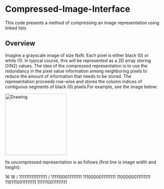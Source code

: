 # Compressed-Image-Interface
This code presents a method of compressing an image representation using linked lists 

## Overview 
Imagine a grayscale image of size NxN. Each pixel is either black (0) or white (1). In typical course, this will be represented as a 2D array storing O(N2) values. The idea of the compressed representation is to use the redundancy in the pixel value information among neighboring pixels to reduce the amount of information that needs to be stored. The representation proceeds row-wise and stores the column indices of contiguous segments of black (0) pixels.For example, see the image below:

<img src="Other/img.jpg" alt="Drawing" width="200" height="200"/>

Its uncompressed representation is as follows (first line is image width and height):

16 16 /
1111111111111111 /
1111100011111111
1110000011111111 
1100000011111111 
1101110011111111 
1111110011111111
